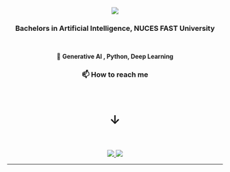 

<h1 align="center">
    <img src="https://readme-typing-svg.herokuapp.com/?font=Righteous&size=35&center=true&vCenter=true&width=500&height=70&duration=4000&lines=Hi+There!+👋;+I'm+Hamzah+Tariq!;" />
</h1>

<h3 align="center"> <strong> Bachelors in Artificial Intelligence, NUCES FAST University </strong></h3>

<br/>

<div align="center">
 
 🔭  <strong> Generative AI , Python, Deep Learning </strong> 
 
 

 <div>
 <h3>📫 How to reach me </h3> 
    <br>
    <h1> <strong> &#x2193 </strong> </h1> 
    <br> <br>
 </div>
 
 </div>
 
<div align="center"> 
  <a href="https://mail.google.com/mail/?view=cm&to=hamzahtariq95@gmail.com&su=Your%20Subject&body=Your%20Message">
    <img src="https://img.shields.io/badge/Gmail-333333?style=for-the-badge&logo=gmail&logoColor=red" />
  </a>
  


 

  <a href="https://www.linkedin.com/in/ht111" target="_blank">
    <img src="https://img.shields.io/badge/LinkedIn-0077B5?style=for-the-badge&logo=linkedin&logoColor=white" target="_blank" />
  </a>

  
</div>

 <hr/>
 



 









